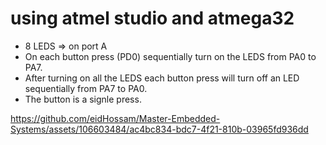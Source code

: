 # using atmel studio and atmega32

- 8 LEDS ⇒ on port A
- On each button press (PD0) sequentially turn on the LEDS from PA0 to PA7.
- After turning on all the LEDS each button press will turn off an LED sequentially
from PA7 to PA0.
- The button is a signle press.



https://github.com/eidHossam/Master-Embedded-Systems/assets/106603484/ac4bc834-bdc7-4f21-810b-03965fd936dd

